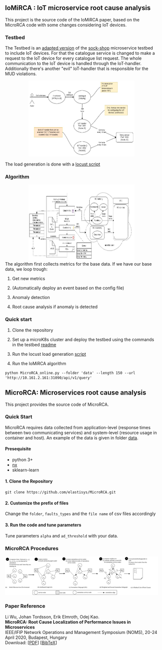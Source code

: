 ## IoMiRCA : IoT microservice root cause analysis
This project is the source code of the IoMiRCA paper, based on the MicroRCA code with some changes considering IoT devices.


### Testbed
The Testbed is an [adapted version](https://anonymous.4open.science/r/microservice-demo-EDFC/) of the [sock-shop](https://github.com/microservices-demo/microservices-demo) microservice testbed to include IoT devices. For that the catalogue service is changed to make a request to the IoT device for every catalogue list request. The whole communication to the IoT device is handled through the IoT-handler. Additionally there's another "evil" IoT-handler that is responsible for the MUD violations.
<center><img src="./images/specific_IoT_implementation.jpg" width="350" height="250"></center>

The load generation is done with a [locust script](https://anonymous.4open.science/r/Sock-shop_load-FAA0/)

### Algorithm
<center><img src="./images/RCA_software_architecture.jpg" width="350" height="250"></center>
The algorithm first collects metrics for the base data. If we have our base data, we loop trough:

1. Get new metrics

2. (Automatically deploy an event based on the config file)

3. Anomaly detection

4. Root cause analysis if anomaly is detected

### Quick start

1. Clone the repository

2. Set up a microK8s cluster and deploy the testbed using the commands in the testbed [readme](https://anonymous.4open.science/r/microservice-demo-EDFC/)

3. Run the locust load generation [script](https://anonymous.4open.science/r/Sock-shop_load-FAA0/)

4. Run the IoMiRCA algorithm
```
python MicroRCA_online.py --folder 'data' --length 150 --url 'http://10.161.2.161:31090/api/v1/query'
```

## MicroRCA:  Microservices root cause analysis

This project provides the source code of MicroRCA.

### Quick Start
MicroRCA requires data collected from application-level (response times between two communicating services) and system-level (resource usage in container and host). An example of the data is given in folder [data](/data).

#### Presequisite
* python 3+
* [nx](https://networkx.github.io/documentation/stable/index.html)
* sklearn-learn

#### 1. Clone the Repository
`git clone https://github.com/elastisys/MicroRCA.git`

#### 2. Customize the prefix of files
Change the `folder`, `faults_types` and the `file name` of csv files accordingly

#### 3. Run the code and tune parameters
Tune parameters `alpha` and `ad_threshold` with your data.


<!-- ### MicroRCA Overview

<center><img src="./images/system_overview.jpg" width="350" height="250"></center> -->

### MicroRCA Procedures
![MicroRCA Procedures](./images/procedures.jpg)


### Paper Reference
Li Wu, Johan Tordsson, Erik Elmroth, Odej Kao. <br/>
**MicroRCA: Root Cause Localization of Performance Issues in Microservices** <br/>
IEEE/IFIP Network Operations and Management Symposium (NOMS),
20-24 April 2020, Budapest, Hungary <br/>
Download: [[PDF](https://hal.inria.fr/hal-02441640/document#:~:text=MicroRCA%20infers%20root%20causes%20in,propagation%20across%20services%20and%20machines)] [[BibTeX](https://dblp.uni-trier.de/rec/bibtex/conf/noms/WuTEK20)]
